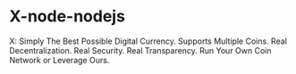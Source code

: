 # X-node-nodejs
X: Simply The Best Possible Digital Currency. Supports Multiple Coins. Real Decentralization. Real Security. Real Transparency. Run Your Own Coin Network or Leverage Ours. 
